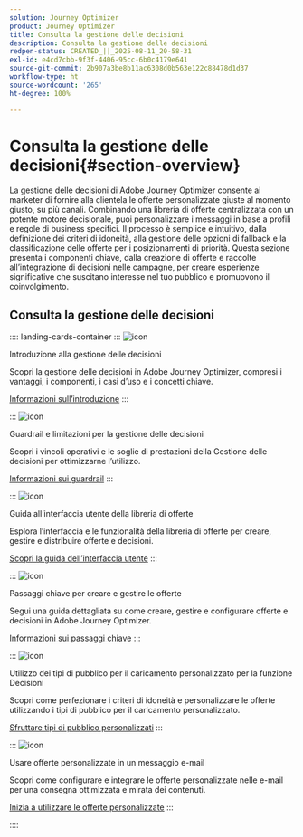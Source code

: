 ```yaml
---
solution: Journey Optimizer
product: Journey Optimizer
title: Consulta la gestione delle decisioni
description: Consulta la gestione delle decisioni
redpen-status: CREATED_||_2025-08-11_20-58-31
exl-id: e4cd7cbb-9f3f-4406-95cc-6b0c4179e641
source-git-commit: 2b907a3be8b11ac6308d0b563e122c88478d1d37
workflow-type: ht
source-wordcount: '265'
ht-degree: 100%

---
```


# Consulta la gestione delle decisioni{#section-overview}

La gestione delle decisioni di Adobe Journey Optimizer consente ai marketer di fornire alla clientela le offerte personalizzate giuste al momento giusto, su più canali. Combinando una libreria di offerte centralizzata con un potente motore decisionale, puoi personalizzare i messaggi in base a profili e regole di business specifici. Il processo è semplice e intuitivo, dalla definizione dei criteri di idoneità, alla gestione delle opzioni di fallback e la classificazione delle offerte per i posizionamenti di priorità. Questa sezione presenta i componenti chiave, dalla creazione di offerte e raccolte all’integrazione di decisioni nelle campagne, per creare esperienze significative che suscitano interesse nel tuo pubblico e promuovono il coinvolgimento.

## Consulta la gestione delle decisioni

:::: landing-cards-container
:::
![icon](https://cdn.experienceleague.adobe.com/icons/book.svg?lang=it)

Introduzione alla gestione delle decisioni

Scopri la gestione delle decisioni in Adobe Journey Optimizer, compresi i vantaggi, i componenti, i casi d’uso e i concetti chiave.

[Informazioni sull’introduzione](../using/offers/get-started/starting-offer-decisioning.md)
:::

:::
![icon](https://cdn.experienceleague.adobe.com/icons/shield-halved.svg?lang=it)

Guardrail e limitazioni per la gestione delle decisioni

Scopri i vincoli operativi e le soglie di prestazioni della Gestione delle decisioni per ottimizzarne l’utilizzo.

[Informazioni sui guardrail](../using/offers/decision-management-guardrails.md)
:::

:::
![icon](https://cdn.experienceleague.adobe.com/icons/gear.svg?lang=it)

Guida all’interfaccia utente della libreria di offerte

Esplora l’interfaccia e le funzionalità della libreria di offerte per creare, gestire e distribuire offerte e decisioni.

[Scopri la guida dell’interfaccia utente](../using/offers/get-started/user-interface.md)
:::

:::
![icon](https://cdn.experienceleague.adobe.com/icons/list-check.svg?lang=it)

Passaggi chiave per creare e gestire le offerte

Segui una guida dettagliata su come creare, gestire e configurare offerte e decisioni in Adobe Journey Optimizer.

[Informazioni sui passaggi chiave](../using/offers/offer-library/key-steps.md)
:::

:::
![icon](https://cdn.experienceleague.adobe.com/icons/bullseye.svg?lang=it)

Utilizzo dei tipi di pubblico per il caricamento personalizzato per la funzione Decisioni

Scopri come perfezionare i criteri di idoneità e personalizzare le offerte utilizzando i tipi di pubblico per il caricamento personalizzato.

[Sfruttare tipi di pubblico personalizzati](../using/offers/custom-upload-decisioning.md)
:::

:::
![icon](https://cdn.experienceleague.adobe.com/icons/circle-play.svg?lang=it)

Usare offerte personalizzate in un messaggio e-mail

Scopri come configurare e integrare le offerte personalizzate nelle e-mail per una consegna ottimizzata e mirata dei contenuti.

[Inizia a utilizzare le offerte personalizzate](../using/offers/offers-e2e.md)
:::

::::
